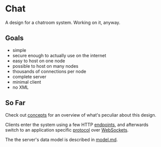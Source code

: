 Chat
====
A design for a chatroom system.  Working on it, anyway.

Goals
-----
- simple
- secure enough to actually use on the internet
- easy to host on one node
- possible to host on many nodes
- thousands of connections per node
- complete server
- minimal client
- no XML

So Far
------
Check out [concepts][4] for an overview of what's peculiar about this design.

Clients enter the system using a few HTTP [endpoints][1], and
afterwards switch to an application specific [protocol][2] over
[WebSockets][3].

The the server's data model is described in [model.md](model.md).

[1]: endpoints.md
[2]: protocol.md
[3]: https://developer.mozilla.org/en-US/docs/Web/API/WebSockets_API
[4]: concepts.md
